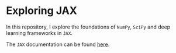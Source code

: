 # Exploring JAX

In this repository, I explore the foundations of `NumPy`, `SciPy` and deep learning frameworks in `JAX`.

The `JAX` documentation can be found [here](https://jax.readthedocs.io/en/latest/notebooks/quickstart.html).

